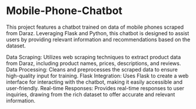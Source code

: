 # Mobile-Phone-Chatbot
This project features a  chatbot trained on data of mobile phones scraped from Daraz. Leveraging Flask and Python, this chatbot is designed to assist users by providing relevant information and recommendations based on the dataset.

Data Scraping: Utilizes web scraping techniques to extract product data from Daraz, including product names, prices, descriptions, and reviews.
Data Processing: Cleans and preprocesses the scraped data to ensure high-quality input for training.
Flask Integration: Uses Flask to create a web interface for interacting with the chatbot, making it easily accessible and user-friendly.
Real-time Responses: Provides real-time responses to user inquiries, drawing from the rich dataset to offer accurate and relevant information.
